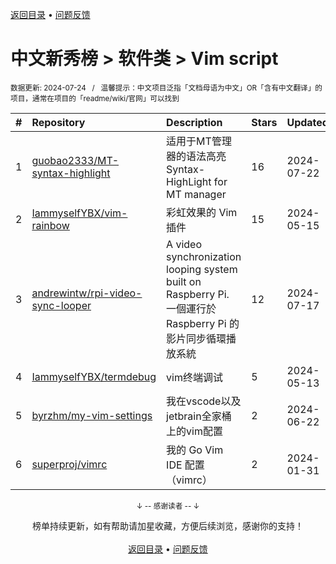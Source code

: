 <a href="https://gitee.com/GrowingGit/GitHub-Chinese-Top-Charts#github中文排行榜">返回目录</a> • <a href="/content/docs/feedback.md">问题反馈</a>

# 中文新秀榜 > 软件类 > Vim script
<sub>数据更新: 2024-07-24&nbsp;&nbsp;&nbsp;/&nbsp;&nbsp;&nbsp;温馨提示：中文项目泛指「文档母语为中文」OR「含有中文翻译」的项目，通常在项目的「readme/wiki/官网」可以找到</sub>

|#|Repository|Description|Stars|Updated|Created|
|:-|:-|:-|:-|:-|:-|
|1|[guobao2333/MT-syntax-highlight](https://github.com/guobao2333/MT-syntax-highlight)|适用于MT管理器的语法高亮       Syntax-HighLight for MT manager|16|2024-07-22|2024-05-02|
|2|[IammyselfYBX/vim-rainbow](https://github.com/IammyselfYBX/vim-rainbow)|彩虹效果的 Vim 插件|15|2024-05-15|2024-05-15|
|3|[andrewintw/rpi-video-sync-looper](https://github.com/andrewintw/rpi-video-sync-looper)|A video synchronization looping system built on Raspberry Pi. 一個運行於 Raspberry Pi 的影片同步循環播放系統|12|2024-07-17|2023-08-14|
|4|[IammyselfYBX/termdebug](https://github.com/IammyselfYBX/termdebug)|vim终端调试|5|2024-05-13|2024-05-13|
|5|[byrzhm/my-vim-settings](https://github.com/byrzhm/my-vim-settings)|我在vscode以及jetbrain全家桶上的vim配置|2|2024-06-22|2024-02-15|
|6|[superproj/vimrc](https://github.com/superproj/vimrc)|我的 Go Vim IDE 配置（vimrc）|2|2024-01-31|2024-01-29|

<div align="center">
    <p><sub>↓ -- 感谢读者 -- ↓</sub></p>
    榜单持续更新，如有帮助请加星收藏，方便后续浏览，感谢你的支持！
</div>

<br/>

<div align="center"><a href="https://gitee.com/GrowingGit/GitHub-Chinese-Top-Charts#github中文排行榜">返回目录</a> • <a href="/content/docs/feedback.md">问题反馈</a></div>
